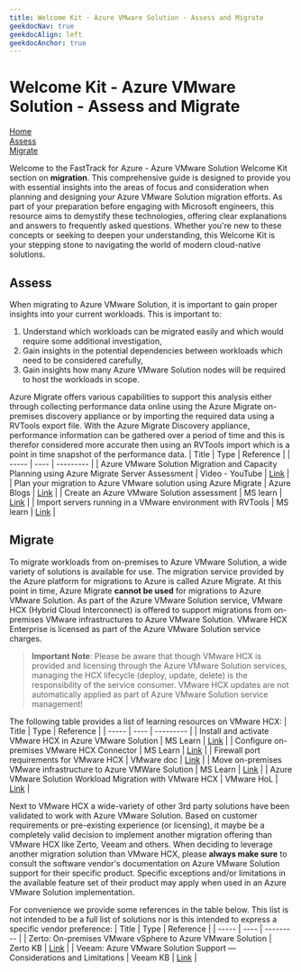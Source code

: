 ```yaml
---
title: Welcome Kit - Azure VMware Solution - Assess and Migrate
geekdocNav: true
geekdocAlign: left
geekdocAnchor: true
---
```


# Welcome Kit - Azure VMware Solution - Assess and Migrate

[Home](../readme.md)  
[Assess](#assess)  
[Migrate](#migrate)

Welcome to the FastTrack for Azure - Azure VMware Solution Welcome Kit section on **migration**. This comprehensive guide is designed to provide you with essential insights into the areas of focus and consideration when planning and designing your Azure VMware Solution migration efforts. As part of your preparation before engaging with Microsoft engineers, this resource aims to demystify these technologies, offering clear explanations and answers to frequently asked questions. Whether you're new to these concepts or seeking to deepen your understanding, this Welcome Kit is your stepping stone to navigating the world of modern cloud-native solutions.

## Assess

When migrating to Azure VMware Solution, it is important to gain proper insights into your current workloads. This is important to:

1. Understand which workloads can be migrated easily and which would require some additional investigation,
2. Gain insights in the potential dependencies between workloads which need to be considered carefully,
3. Gain insights how many Azure VMware Solution nodes will be required to host the workloads in scope.

Azure Migrate offers various capabilities to support this analysis either through collecting performance data online using the Azure Migrate on-premises discovery appliance or by importing the required data using a RVTools export file. With the Azure Migrate Discovery appliance, performance information can be gathered over a period of time and this is therefor considered more accurate then using an RVTools import which is a point in time snapshot of the performance data.
| Title | Type | Reference |
| ----- | ---- | --------- |
| Azure VMware Solution Migration and Capacity Planning using Azure Migrate Server Assessment | Video - YouTube | [Link](https://www.youtube.com/watch?v=NoNG-hkksrA&t=692s&pp=ygUcYXp1cmUgbWlncmF0ZSBhc3Nlc3NtZW50IGF2cw%3D%3D) |
| Plan your migration to Azure VMware solution using Azure Migrate | Azure Blogs | [Link](https://azure.microsoft.com/blog/plan-your-migration-to-azure-vmware-solution-using-azure-migrate/) |
| Create an Azure VMware Solution assessment | MS learn | [Link](https://learn.microsoft.com/azure/migrate/how-to-create-azure-vmware-solution-assessment) |
| Import servers running in a VMware environment with RVTools | MS learn | [Link](https://learn.microsoft.com/azure/migrate/tutorial-import-vmware-using-rvtools-xlsx) |

## Migrate

To migrate workloads from on-premises to Azure VMware Solution, a wide variety of solutions is available for use. The migration service provided by the Azure platform for migrations to Azure is called Azure Migrate. At this point in time, Azure Migrate **cannot be used** for migrations to Azure VMware Solution. As part of the Azure VMware Solution service, VMware HCX (Hybrid Cloud Interconnect) is offered to support migrations from on-premises VMware infrastructures to Azure VMware Solution. VMware HCX Enterprise is licensed as part of the Azure VMware Solution service charges.

> **Important Note**: Please be aware that though VMware HCX is provided and licensing through the Azure VMware Solution services, managing the HCX lifecycle (deploy, update, delete) is the responsibility of the service consumer. VMware HCX updates are not automatically applied as part of Azure VMware Solution service management!

The following table provides a list of learning resources on VMware HCX:
| Title | Type | Reference |
| ----- | ---- | --------- |
| Install and activate VMware HCX in Azure VMware Solution | MS Learn | [Link](https://learn.microsoft.com/azure/azure-vmware/install-vmware-hcx) |
| Configure on-premises VMware HCX Connector | MS Learn | [Link](https://learn.microsoft.com/azure/azure-vmware/configure-vmware-hcx) |
| Firewall port requirements for VMware HCX | VMware doc | [Link](https://ports.esp.vmware.com/home/VMware-HCX) |
| Move on-premises VMware infrastructure to Azure VMWare Solution | MS Learn | [Link](https://learn.microsoft.com/azure/cloud-adoption-framework/migrate/azure-best-practices/contoso-migration-vmware-to-azure) |
| Azure VMware Solution Workload Migration with VMware HCX | VMware HoL | [Link](https://labs.hol.vmware.com/HOL/catalogs/lab/10895) |

Next to VMware HCX a wide-variety of other 3rd party solutions have been validated to work with Azure VMware Solution. Based on customer requirements or pre-existing experience (or licensing), it maybe be a completely valid decision to implement another migration offering than VMware HCX like Zerto, Veeam and others. When deciding to leverage another migration solution than VMware HCX, please **always make sure** to consult the software vendor's documentation on Azure VMware Solution support for their specific product. Specific exceptions and/or limitations in the available feature set of their product may apply when used in an Azure VMware Solution implementation.

For convenience we provide some references in the table below. This list is not intended to be a full list of solutions nor is this intended to express a specific vendor preference:
| Title | Type | Reference |
| ----- | ---- | --------- |
| Zerto: On-premises VMware vSphere to Azure VMware Solution | Zerto KB | [Link](https://help.zerto.com/bundle/Install.AVS.HTML/page/Zerto_AVS_Architecture.htm) |
| Veeam: Azure VMware Solution Support — Considerations and Limitations | Veeam KB | [Link](https://www.veeam.com/kb4012) |
